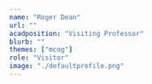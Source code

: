 ```yaml
---
name: "Roger Dean"
url: ""
acadposition: "Visiting Professor"
blurb: ""
themes: ["mcog"]
role: "Visitor"
image: "./defaultprofile.png"
---
```

